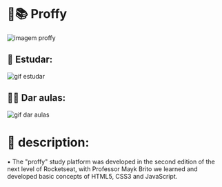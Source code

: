 #  🚀📚 Proffy

![imagem proffy](https://github.com/JulieneFlora/Proffy-nlw2/blob/master/proffy.png)

## 📖 Estudar:

![gif estudar](https://github.com/JulieneFlora/Proffy-nlw2/blob/master/proffy_estudar.gif)

## 👩‍🏫 Dar aulas:

![gif dar aulas](https://github.com/JulieneFlora/Proffy-nlw2/blob/master/proffy_dar%20aulas.gif)

# 📌 description:

• The "proffy" study platform was developed in the second edition of the next level of Rocketseat, with Professor Mayk Brito we learned and developed basic concepts of HTML5, CSS3 and JavaScript.
